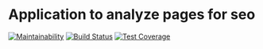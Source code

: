 Application to analyze pages for seo
===========================

[![Maintainability](https://api.codeclimate.com/v1/badges/d77f71e28f8fd886a1a5/maintainability)](https://codeclimate.com/github/maxomato/php-project-lvl3/maintainability)
[![Build Status](https://travis-ci.org/maxomato/php-project-lvl3.svg?branch=master)](https://travis-ci.org/maxomato/php-project-lvl3)
[![Test Coverage](https://api.codeclimate.com/v1/badges/d77f71e28f8fd886a1a5/test_coverage)](https://codeclimate.com/github/maxomato/php-project-lvl3/test_coverage)
